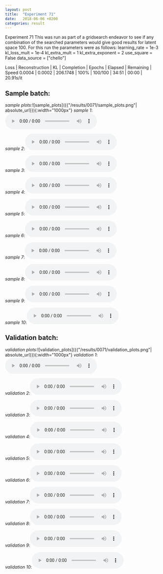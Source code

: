 ```yaml
---
layout: post
title:  "Experiment 71"
date:   2018-06-06 +0200
categories: result
---
```

Experiment 71
This was run as part of a gridsearch endeavor to see if any combination of the searched parameters would give good results for latent space 100.
For this run the parameters were as follows:
learning_rate = 1e-3
kl_loss_mult = 1e-4
kl_extra_mult = 1
kl_extra_exponent = 2
use_square = False
data_source = ["chello"]

Loss | Reconstruction | KL | Completion | Epochs | Elapsed | Remaining | Speed
0.0004 | 0.0002 | 206.1748 | 100% | 100/100 | 34:51 | 00:00 | 20.91s/it



## **Sample batch**:
_sample plots_:![sample_plots]({{"/results/0071/sample_plots.png"| absolute_url}}){:width="1000px"}
_sample 1_:<audio src="/ResultsOverview/results/0071/sample_1.wav" controls preload></audio>

_sample 2_:<audio src="/ResultsOverview/results/0071/sample_2.wav" controls preload></audio>

_sample 3_:<audio src="/ResultsOverview/results/0071/sample_3.wav" controls preload></audio>

_sample 4_:<audio src="/ResultsOverview/results/0071/sample_4.wav" controls preload></audio>

_sample 5_:<audio src="/ResultsOverview/results/0071/sample_5.wav" controls preload></audio>

_sample 6_:<audio src="/ResultsOverview/results/0071/sample_6.wav" controls preload></audio>

_sample 7_:<audio src="/ResultsOverview/results/0071/sample_7.wav" controls preload></audio>

_sample 8_:<audio src="/ResultsOverview/results/0071/sample_8.wav" controls preload></audio>

_sample 9_:<audio src="/ResultsOverview/results/0071/sample_9.wav" controls preload></audio>

_sample 10_:<audio src="/ResultsOverview/results/0071/sample_10.wav" controls preload></audio>

## **Validation batch**:
_validation plots_:![validation_plots]({{"/results/0071/validation_plots.png"| absolute_url}}){:width="1000px"}
_validation 1_:<audio src="/ResultsOverview/results/0071/validation_1.wav" controls preload></audio>

_validation 2_:<audio src="/ResultsOverview/results/0071/validation_2.wav" controls preload></audio>

_validation 3_:<audio src="/ResultsOverview/results/0071/validation_3.wav" controls preload></audio>

_validation 4_:<audio src="/ResultsOverview/results/0071/validation_4.wav" controls preload></audio>

_validation 5_:<audio src="/ResultsOverview/results/0071/validation_5.wav" controls preload></audio>

_validation 6_:<audio src="/ResultsOverview/results/0071/validation_6.wav" controls preload></audio>

_validation 7_:<audio src="/ResultsOverview/results/0071/validation_7.wav" controls preload></audio>

_validation 8_:<audio src="/ResultsOverview/results/0071/validation_8.wav" controls preload></audio>

_validation 9_:<audio src="/ResultsOverview/results/0071/validation_9.wav" controls preload></audio>

_validation 10_:<audio src="/ResultsOverview/results/0071/validation_10.wav" controls preload></audio>
